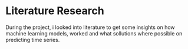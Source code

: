 <h1>Literature Research</h1>

During the project, i looked into literature to get some insights on how machine learning models, worked and what sollutions where possible on predicting time series.  
